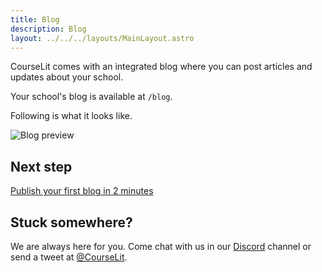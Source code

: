```yaml
---
title: Blog
description: Blog
layout: ../../../layouts/MainLayout.astro
---
```


CourseLit comes with an integrated blog where you can post articles and updates about your school.

Your school's blog is available at `/blog`.

Following is what it looks like.

![Blog preview](/assets/blog/blog.png)

## Next step

[Publish your first blog in 2 minutes](/en/blog/publish)

## Stuck somewhere?

We are always here for you. Come chat with us in our <a href="https://discord.com/invite/GR4bQsN" target="_blank">Discord</a> channel or send a tweet at <a href="https://twitter.com/courselit" target="_blank">@CourseLit</a>.
